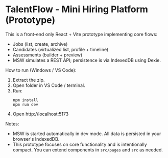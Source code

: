 # TalentFlow - Mini Hiring Platform (Prototype)

This is a front-end only React + Vite prototype implementing core flows:
- Jobs (list, create, archive)
- Candidates (virtualized list, profile + timeline)
- Assessments (builder + preview)
- MSW simulates a REST API; persistence is via IndexedDB using Dexie.

How to run (Windows / VS Code):
1. Extract the zip.
2. Open folder in VS Code / terminal.
3. Run:
   ```
   npm install
   npm run dev
   ```
4. Open http://localhost:5173

Notes:
- MSW is started automatically in dev mode. All data is persisted in your browser's IndexedDB.
- This prototype focuses on core functionality and is intentionally compact. You can extend components in `src/pages` and `src` as needed.
